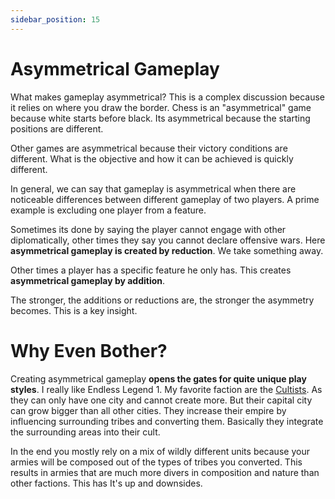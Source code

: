 ```yaml
---
sidebar_position: 15
---
```


# Asymmetrical Gameplay

What makes gameplay asymmetrical? This is a complex discussion because it relies on where you draw the border. Chess is an "asymmetrical" game because white starts before black. Its asymmetrical because the starting positions are different.

Other games are asymmetrical because their victory conditions are different. What is the objective and how it can be achieved is quickly different.

In general, we can say that gameplay is asymmetrical when there are noticeable differences between different gameplay of two players. A prime example is excluding one player from a feature.

Sometimes its done by saying the player cannot engage with other diplomatically, other times they say you cannot declare offensive wars. Here **asymmetrical gameplay is created by reduction**. We take something away.

Other times a player has a specific feature he only has. This creates **asymmetrical gameplay by addition**.

The stronger, the additions or reductions are, the stronger the asymmetry becomes. This is a key insight.

# Why Even Bother?

Creating asymmetrical gameplay **opens the gates for quite unique play styles**. I really like Endless Legend 1. My favorite faction are the [Cultists](https://endless-legend.fandom.com/wiki/The_Cultists). As they can only have one city and cannot create more. But their capital city can grow bigger than all other cities. They increase their empire by influencing surrounding tribes and converting them. Basically they integrate the surrounding areas into their cult.

In the end you mostly rely on a mix of wildly different units because your armies will be composed out of the types of tribes you converted. This results in armies that are much more divers in composition and nature than other factions. This has It's up and downsides.
